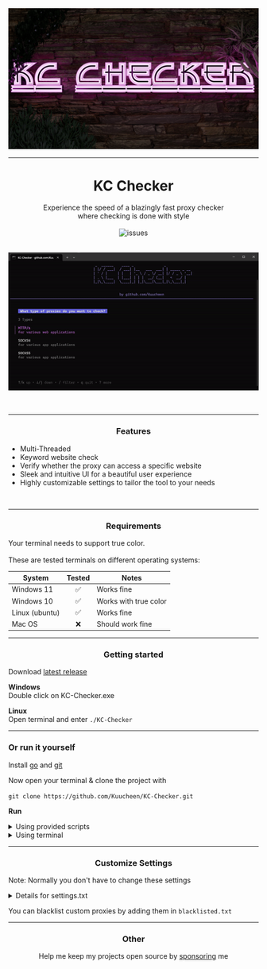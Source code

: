 <img src="assets/logo.png" alt="logo">

---
# <div align="center">KC Checker</div>

<div align="center">Experience the speed of a blazingly fast proxy checker</div>
<div align="center">where checking is done with style </div>

<br>

<div align="center">
<!--<img src="https://img.shields.io/github/downloads/Kuucheen/KC-Checker/total.svg" alt="downloads">-->
<!--<img src="https://img.shields.io/github/license/Kuucheen/KC-Checker.svg" alt="license">-->
<img src="https://img.shields.io/github/issues/Kuucheen/KC-Checker.svg" alt="issues">
</div>

<br>

<p align="center">
<img src="assets/preview.gif" alt="preview">
</p>

<br>

-----

### <p align="center">Features</p>

- Multi-Threaded
- Keyword website check
- Verify whether the proxy can access a specific website
- Sleek and intuitive UI for a beautiful user experience
- Highly customizable settings to tailor the tool to your needs

<br>

---

### <p align="center">Requirements</p>

Your terminal needs to support true color. <br><br>
These are tested terminals on different operating systems:

| System | Tested | Notes |
|--|--|--|
| Windows 11| <div align="center">✅</div> | Works fine |
| Windows 10 | <div align="center">✅</div> | Works with true color
| Linux (ubuntu) | <div align="center">✅</div> | Works fine
| Mac OS | <div align="center">❌</div> | Should work fine

-----

### <p align="center">Getting started</p>

Download [latest release](https://github.com/Kuucheen/KC-Checker/releases/)

**Windows**<br>
Double click on KC-Checker.exe

**Linux**<br>
Open terminal and enter `./KC-Checker`

------

### Or run it yourself

Install [go](https://go.dev/doc/install) and [git](https://git-scm.com/downloads)

Now open your terminal & clone the project with

`git clone https://github.com/Kuucheen/KC-Checker.git`

**Run**
<details>
  <summary>Using provided scripts</summary>

### Windows

Double click on `start.bat`

### Linux

Open terminal in the directory and make the script executeable

`chmod +x start.sh`

Now you can run it with

`./start.sh`
</details>
<details>
  <summary>Using terminal</summary>

Navigate to your directory

    cd your-directory

Install dependencies

    go get .

Run with

    go run .
</details>

---

### <p align="center">Customize Settings</p>

Note: Normally you don't have to change these settings

<details>
    <summary>Details for settings.txt</summary>

1. **threads**: <br>
   Maximum number of threads<br>

2. **retries**: <br>
   Number of retries for a request<br>

3. **timeout**: <br>
   Timeout duration for requests in ms<br>

4. **iplookup**: <br>
   A website that returns the <a href="https://de.wikipedia.org/wiki/Internet_Protocol">ip</a><br>

5. **judges**: <br>
   Websites that returns the <a href="https://developer.mozilla.org/en-US/docs/Web/HTTP/Headers">headers</a> of the request<br>

6. **blacklisted**:<br>
   Websites that contain blacklisted ips. These ips won't be checked<br>

7. **bancheck**: <br>
   If here's a website the program will check if the proxy is able to reach the site. These will land in the `banchecked` directory<br>

8. **keywords**: <br>
   It will check if the website the proxy has opened contains the text given<br>

</details>

You can blacklist custom proxies by adding them in `blacklisted.txt`


---
### <p align="center">Other</p>

<div align="center">
Help me keep my projects open source by <a href="https://ko-fi.com/kuucheen">sponsoring</a> me
</div>
